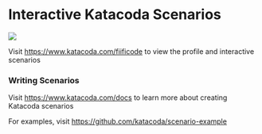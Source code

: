 # Interactive Katacoda Scenarios

[![](http://shields.katacoda.com/katacoda/fiificode/count.svg)](https://www.katacoda.com/fiificode "Get your profile on Katacoda.com")

Visit https://www.katacoda.com/fiificode to view the profile and interactive scenarios

### Writing Scenarios
Visit https://www.katacoda.com/docs to learn more about creating Katacoda scenarios

For examples, visit https://github.com/katacoda/scenario-example
